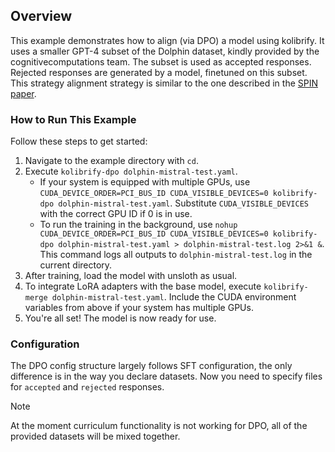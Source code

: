 ## Overview

This example demonstrates how to align (via DPO) a model using kolibrify. It uses a smaller GPT-4 subset of the Dolphin dataset, kindly provided by the cognitivecomputations team. The subset is used as accepted responses. Rejected responses are generated by a model, finetuned on this subset. This strategy alignment strategy is similar to the one described in the [SPIN paper](https://arxiv.org/abs/2401.01335).

### How to Run This Example

Follow these steps to get started:

1. Navigate to the example directory with `cd`.
2. Execute `kolibrify-dpo dolphin-mistral-test.yaml`.
   - If your system is equipped with multiple GPUs, use `CUDA_DEVICE_ORDER=PCI_BUS_ID CUDA_VISIBLE_DEVICES=0 kolibrify-dpo dolphin-mistral-test.yaml`. Substitute `CUDA_VISIBLE_DEVICES` with the correct GPU ID if 0 is in use.
   - To run the training in the background, use `nohup CUDA_DEVICE_ORDER=PCI_BUS_ID CUDA_VISIBLE_DEVICES=0 kolibrify-dpo dolphin-mistral-test.yaml > dolphin-mistral-test.log 2>&1 &`. This command logs all outputs to `dolphin-mistral-test.log` in the current directory.
3. After training, load the model with unsloth as usual.
4. To integrate LoRA adapters with the base model, execute `kolibrify-merge dolphin-mistral-test.yaml`. Include the CUDA environment variables from above if your system has multiple GPUs.
5. You're all set! The model is now ready for use.

### Configuration

The DPO config structure largely follows SFT configuration, the only difference is in the way you declare datasets. Now you need to specify files for `accepted` and `rejected` responses.

> [!NOTE]
> At the moment curriculum functionality is not working for DPO, all of the provided datasets will be mixed together.